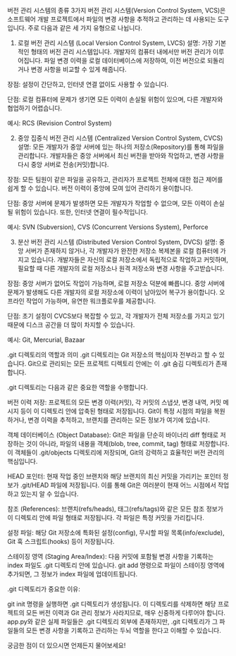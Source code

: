 버전 관리 시스템의 종류 3가지
버전 관리 시스템(Version Control System, VCS)은 소프트웨어 개발 프로젝트에서 파일의 변경 사항을 추적하고 관리하는 데 사용되는 도구입니다. 주로 다음과 같은 세 가지 유형으로 나뉩니다.

1. 로컬 버전 관리 시스템 (Local Version Control System, LVCS)
설명: 가장 기본적인 형태의 버전 관리 시스템입니다. 개발자의 컴퓨터 내에서만 버전 관리가 이루어집니다. 파일 변경 이력을 로컬 데이터베이스에 저장하여, 이전 버전으로 되돌리거나 변경 사항을 비교할 수 있게 해줍니다.

장점: 설정이 간단하고, 인터넷 연결 없이도 사용할 수 있습니다.

단점: 로컬 컴퓨터에 문제가 생기면 모든 이력이 손실될 위험이 있으며, 다른 개발자와 협업하기 어렵습니다.

예시: RCS (Revision Control System)

2. 중앙 집중식 버전 관리 시스템 (Centralized Version Control System, CVCS)
설명: 모든 개발자가 중앙 서버에 있는 하나의 저장소(Repository)를 통해 파일을 관리합니다. 개발자들은 중앙 서버에서 최신 버전을 받아와 작업하고, 변경 사항을 다시 중앙 서버로 전송(커밋)합니다.

장점: 모든 팀원이 같은 파일을 공유하고, 관리자가 프로젝트 전체에 대한 접근 제어를 쉽게 할 수 있습니다. 버전 이력이 중앙에 모여 있어 관리하기 용이합니다.

단점: 중앙 서버에 문제가 발생하면 모든 개발자가 작업할 수 없으며, 모든 이력이 손실될 위험이 있습니다. 또한, 인터넷 연결이 필수적입니다.

예시: SVN (Subversion), CVS (Concurrent Versions System), Perforce

3. 분산 버전 관리 시스템 (Distributed Version Control System, DVCS)
설명: 중앙 서버가 존재하지 않거나, 각 개발자가 완전한 저장소 복제본을 로컬 컴퓨터에 가지고 있습니다. 개발자들은 자신의 로컬 저장소에서 독립적으로 작업하고 커밋하며, 필요할 때 다른 개발자의 로컬 저장소나 원격 저장소와 변경 사항을 주고받습니다.

장점: 중앙 서버가 없어도 작업이 가능하며, 로컬 저장소 덕분에 빠릅니다. 중앙 서버에 문제가 발생해도 다른 개발자의 로컬 저장소에 이력이 남아있어 복구가 용이합니다. 오프라인 작업이 가능하며, 유연한 워크플로우를 제공합니다.

단점: 초기 설정이 CVCS보다 복잡할 수 있고, 각 개발자가 전체 저장소를 가지고 있기 때문에 디스크 공간을 더 많이 차지할 수 있습니다.

예시: Git, Mercurial, Bazaar

.git 디렉토리의 역할과 의미
.git 디렉토리는 Git 저장소의 핵심이자 전부라고 할 수 있습니다. Git으로 관리되는 모든 프로젝트 디렉토리 안에는 이 .git 숨김 디렉토리가 존재합니다.

.git 디렉토리는 다음과 같은 중요한 역할을 수행합니다.

버전 이력 저장: 프로젝트의 모든 변경 이력(커밋), 각 커밋의 스냅샷, 변경 내역, 커밋 메시지 등이 이 디렉토리 안에 압축된 형태로 저장됩니다. Git이 특정 시점의 파일을 복원하거나, 변경 이력을 추적하고, 브랜치를 관리하는 모든 정보가 여기에 있습니다.

객체 데이터베이스 (Object Database): Git은 파일을 단순히 바이너리 diff 형태로 저장하는 것이 아니라, 파일의 내용을 객체(blob, tree, commit, tag) 형태로 저장합니다. 이 객체들이 .git/objects 디렉토리에 저장되며, Git의 강력하고 효율적인 버전 관리의 핵심입니다.

HEAD 포인터: 현재 작업 중인 브랜치와 해당 브랜치의 최신 커밋을 가리키는 포인터 정보가 .git/HEAD 파일에 저장됩니다. 이를 통해 Git은 여러분이 현재 어느 시점에서 작업하고 있는지 알 수 있습니다.

참조 (References): 브랜치(refs/heads), 태그(refs/tags)와 같은 모든 참조 정보가 이 디렉토리 안에 파일 형태로 저장됩니다. 각 파일은 특정 커밋을 가리킵니다.

설정 파일: 해당 Git 저장소에 특화된 설정(config), 무시할 파일 목록(info/exclude), Git 훅 스크립트(hooks) 등이 저장됩니다.

스테이징 영역 (Staging Area/Index): 다음 커밋에 포함될 변경 사항을 기록하는 index 파일도 .git 디렉토리 안에 있습니다. git add 명령으로 파일이 스테이징 영역에 추가되면, 그 정보가 index 파일에 업데이트됩니다.

.git 디렉토리가 중요한 이유:

git init 명령을 실행하면 .git 디렉토리가 생성됩니다. 이 디렉토리를 삭제하면 해당 프로젝트의 모든 버전 이력과 Git 관리 정보가 사라지므로, 매우 신중하게 다루어야 합니다. app.py와 같은 실제 파일들은 .git 디렉토리 외부에 존재하지만, .git 디렉토리가 그 파일들의 모든 변경 사항을 기록하고 관리하는 두뇌 역할을 한다고 이해할 수 있습니다.

궁금한 점이 더 있으시면 언제든지 물어보세요!







